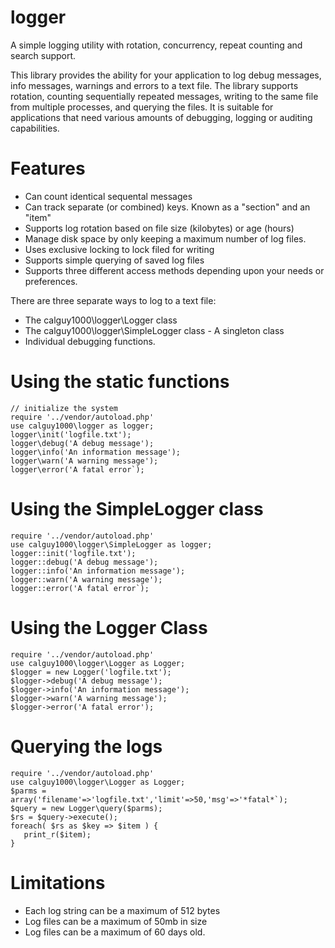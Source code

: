# logger
A simple logging utility with rotation, concurrency, repeat counting and search support.

This library provides the ability for your application to log debug messages, info messages, warnings and errors to a text file.  The library supports rotation, counting sequentially repeated messages, writing to the same file from multiple processes,  and querying the files.  It is suitable for applications that need various amounts of debugging, logging or auditing capabilities.

# Features
- Can count identical sequental messages
- Can track separate (or combined) keys.  Known as a "section" and an "item"
- Supports log rotation based on file size (kilobytes) or age (hours)
- Manage disk space by only keeping a maximum number of log files.
- Uses exclusive locking to lock filed for writing
- Supports simple querying of saved log files
- Supports three different access methods depending upon your needs or preferences.

There are three separate ways to log to a text file:
- The calguy1000\logger\Logger class
- The calguy1000\logger\SimpleLogger class - A singleton class
- Individual debugging functions.

# Using the static functions
```
// initialize the system
require '../vendor/autoload.php'
use calguy1000\logger as logger;
logger\init('logfile.txt');
logger\debug('A debug message');
logger\info('An information message');
logger\warn('A warning message');
logger\error('A fatal error`);
```

# Using the SimpleLogger class
```
require '../vendor/autoload.php'
use calguy1000\logger\SimpleLogger as logger;
logger::init('logfile.txt');
logger::debug('A debug message');
logger::info('An information message');
logger::warn('A warning message');
logger::error('A fatal error`);
```

# Using the Logger Class
```
require '../vendor/autoload.php'
use calguy1000\logger\Logger as Logger;
$logger = new Logger('logfile.txt');
$logger->debug('A debug message');
$logger->info('An information message');
$logger->warn('A warning message');
$logger->error('A fatal error');
```

# Querying the logs
```
require '../vendor/autoload.php'
use calguy1000\logger\Logger as Logger;
$parms = array('filename'=>'logfile.txt','limit'=>50,'msg'=>'*fatal*`);
$query = new Logger\query($parms);
$rs = $query->execute();
foreach( $rs as $key => $item ) {
   print_r($item);
}
```

# Limitations
- Each log string can be a maximum of 512 bytes
- Log files can be a maximum of 50mb in size
- Log files can be a maximum of 60 days old.
